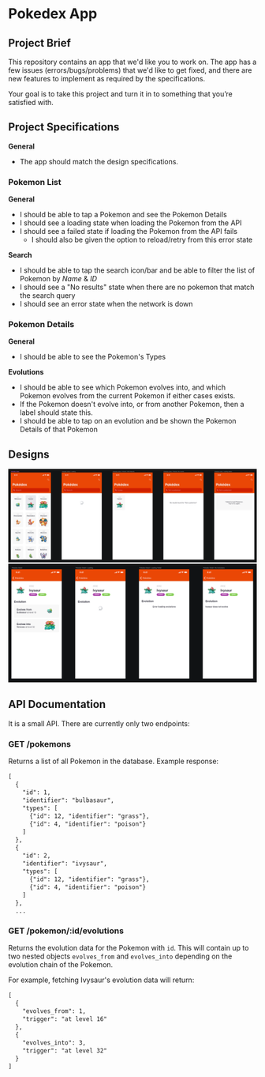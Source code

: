 # Pokedex App

## Project Brief

This repository contains an app that we'd like you to work on. 
The app has a few issues (errors/bugs/problems) that we'd like to get fixed, and there are new features to implement as required by the specifications.

Your goal is to take this project and turn it in to something that you’re satisfied with.

## Project Specifications

**General**

- The app should match the design specifications.

### Pokemon List

**General** 
- I should be able to tap a Pokemon and see the Pokemon Details
- I should see a loading state when loading the Pokemon from the API
- I should see a failed state if loading the Pokemon from the API fails
    - I should also be given the option to reload/retry from this error state

**Search**
- I should be able to tap the search icon/bar and be able to filter the list of Pokemon by _Name_ & _ID_
- I should see a "No results" state when there are no pokemon that match the search query
- I should see an error state when the network is down

### Pokemon Details

**General**

- I should be able to see the Pokemon's Types

**Evolutions**

- I should be able to see which Pokemon evolves into, and which Pokemon evolves from the current Pokemon if either cases exists. 
- If the Pokemon doesn't evolve into, or from another Pokemon, then a label should state this.
- I should be able to tap on an evolution and be shown the Pokemon Details of that Pokemon

## Designs

![pokemon list](.docs/01-pokemon-list.png)
![pokemon details](.docs/02-pokemon-details.png)

## API Documentation

It is a small API. There are currently only two endpoints:

### GET /pokemons
Returns a list of all Pokemon in the database. Example response:

```
[
  {
    "id": 1,
    "identifier": "bulbasaur",
    "types": [
      {"id": 12, "identifier": "grass"},
      {"id": 4, "identifier": "poison"}
    ]
  },
  {
    "id": 2,
    "identifier": "ivysaur",
    "types": [
      {"id": 12, "identifier": "grass"},
      {"id": 4, "identifier": "poison"}
    ]
  },
  ...
```

### GET /pokemon/:id/evolutions
Returns the evolution data for the Pokemon with `id`. This will contain up to two nested objects `evolves_from` and `evolves_into` depending on the evolution chain of the Pokemon. 

For example, fetching Ivysaur's evolution data will return:

```
[
  {
    "evolves_from": 1,
    "trigger": "at level 16"
  },
  {
    "evolves_into": 3,
    "trigger": "at level 32"
  }
]
```
